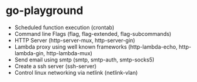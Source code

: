 # go-playground

- Scheduled function execution (crontab)
- Command line Flags (flag, flag-extended, flag-subcommands)
- HTTP Server (http-server-mux, http-server-gin)
- Lambda proxy using well known frameworks (http-lambda-echo, http-lambda-gin, http-lambda-mux)
- Send email using smtp (smtp, smtp-auth, smtp-socks5)
- Create a ssh server (ssh-server)
- Control linux networking via netlink (netlink-vlan)